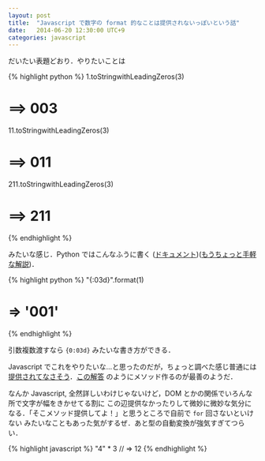 ```yaml
---
layout: post
title:  "Javascript で数字の format 的なことは提供されないっぽいという話"
date:   2014-06-20 12:30:00 UTC+9
categories: javascript
---
```


だいたい表題どおり．やりたいことは

{% highlight python %}
1.toStringwithLeadingZeros(3)
# ==> 003
11.toStringwithLeadingZeros(3)
# ==> 011
211.toStringwithLeadingZeros(3)
# ==> 211
{% endhighlight %}

みたいな感じ．Python ではこんなふうに書く ([ドキュメント](https://docs.python.org/3.3/library/string.html#format-specification-mini-language))([もうちょっと手軽な解説](http://auewe.hatenablog.com/entry/2013/10/16/083627))．

{% highlight python %}
"{:03d}".format(1)
# => '001'
{% endhighlight %}

引数複数渡すなら `{0:03d}` みたいな書き方ができる．

Javascript でこれをやりたいな…と思ったのだが，ちょっと調べた感じ普通には[提供されてなさそう](http://stackoverflow.com/questions/1267283)．[この解答](http://stackoverflow.com/a/1268377/3026489) のようにメソッド作るのが最善のようだ．

なんか Javascript, 全然詳しいわけじゃないけど，DOM とかの関係でいろんな所で文字が幅をきかせてる割に
この辺提供なかったりして微妙に微妙な気分になる．「そこメソッド提供してよ！」と思うところで自前で `for` 回さないといけない
みたいなこともあった気がするぜ．あと型の自動変換が強気すぎてつらい．

{% highlight javascript %}
"4" * 3
// => 12
{% endhighlight %}

